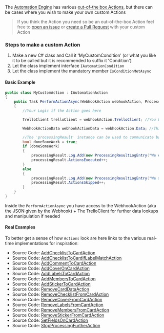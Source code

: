 The [Automation Engine](Automation-Engine) has various [out-of-the box Actions](Automation-Engine#actions), but there can be cases where you wish to make your own custom Actions 

> If you think the Action you need so be an out-of-the-box Action feel free to [open an issue](https://github.com/rwjdk/TrelloDotNet/issues) or [create a Pull Request](https://github.com/rwjdk/TrelloDotNet/pulls) with your custom Action

### Steps to make a custom Action

1. Make a new C# class and Call it 'MyCustomCondition' (or what you like it to be called but it is recommended to suffix it 'Condition')
2. Let the class implement interface `IAutomationCondition`
3. Let the class implement the mandatory member `IsConditionMetAsync`

#### Basic Example
``` cs
public class MyCustomAction : IAutomationAction
{
    public Task PerformActionAsync(WebhookAction webhookAction, ProcessingResult processingResult)
    {
        //Your Logic if the Action goes here

        TrelloClient trelloClient = webhookAction.TrelloClient; //You have full access to the TrelloClient

        WebhookActionData webhookActionData = webhookAction.Data; //This object has data about the event so you example can get the CardId of the Card for the event

        //The 'processingResult' instance can be used to communicate back what happened and if the action was executed or skipped + Any log messages back
        bool doneSomeWork = true;
        if (doneSomeWork)
        {
            processingResult.Log.Add(new ProcessingResultLogEntry("We did stuff"));
            processingResult.ActionsExecuted++;
        }
        else
        {
            processingResult.Log.Add(new ProcessingResultLogEntry("We skipped stuff (because xyz)"));
            processingResult.ActionsSkipped++;
        }
    }
}
```

Inside the `PerformActionAsync` you have access to the WebhookAction (aka the JSON given by the Webhook) + The TrelloClient for further data lookups and manipulation if needed

#### Real Examples
To better get a sense of how `Actions` look are here links to the various real-time implementations for inspiration:
- Source Code: [AddChecklistToCardAction](https://github.com/rwjdk/TrelloDotNet/blob/main/TrelloDotNet/TrelloDotNet/AutomationEngine/Model/Actions/AddChecklistToCardAction.cs)
- Source Code: [AddChecklistToCardIfLabelMatchAction](https://github.com/rwjdk/TrelloDotNet/blob/main/TrelloDotNet/TrelloDotNet/AutomationEngine/Model/Actions/AddChecklistToCardIfLabelMatchAction.cs)
- Source Code: [AddCommentToCardAction](https://github.com/rwjdk/TrelloDotNet/blob/main/TrelloDotNet/TrelloDotNet/AutomationEngine/Model/Actions/AddCommentToCardAction.cs)
- Source Code: [AddCoverOnCardAction](https://github.com/rwjdk/TrelloDotNet/blob/main/TrelloDotNet/TrelloDotNet/AutomationEngine/Model/Actions/AddCoverOnCardAction.cs)
- Source Code: [AddLabelsToCardAction](https://github.com/rwjdk/TrelloDotNet/blob/main/TrelloDotNet/TrelloDotNet/AutomationEngine/Model/Actions/AddLabelsToCardAction.cs)
- Source Code: [AddMembersToCardAction](https://github.com/rwjdk/TrelloDotNet/blob/main/TrelloDotNet/TrelloDotNet/AutomationEngine/Model/Actions/AddMembersToCardAction.cs)
- Source Code: [AddStickerToCardAction](https://github.com/rwjdk/TrelloDotNet/blob/main/TrelloDotNet/TrelloDotNet/AutomationEngine/Model/Actions/AddStickerToCardAction.cs)
- Source Code: [RemoveCardDataAction](https://github.com/rwjdk/TrelloDotNet/blob/main/TrelloDotNet/TrelloDotNet/AutomationEngine/Model/Actions/RemoveCardDataAction.cs)
- Source Code: [RemoveChecklistFromCardAction](https://github.com/rwjdk/TrelloDotNet/blob/main/TrelloDotNet/TrelloDotNet/AutomationEngine/Model/Actions/RemoveChecklistFromCardAction.cs)
- Source Code: [RemoveCoverFromCardAction](https://github.com/rwjdk/TrelloDotNet/blob/main/TrelloDotNet/TrelloDotNet/AutomationEngine/Model/Actions/RemoveCoverFromCardAction.cs)
- Source Code: [RemoveLabelsFromCardAction](https://github.com/rwjdk/TrelloDotNet/blob/main/TrelloDotNet/TrelloDotNet/AutomationEngine/Model/Actions/RemoveLabelsFromCardAction.cs)
- Source Code: [RemoveMembersFromCardAction](https://github.com/rwjdk/TrelloDotNet/blob/main/TrelloDotNet/TrelloDotNet/AutomationEngine/Model/Actions/RemoveMembersFromCardAction.cs)
- Source Code: [RemoveStickerFromCardAction](https://github.com/rwjdk/TrelloDotNet/blob/main/TrelloDotNet/TrelloDotNet/AutomationEngine/Model/Actions/RemoveStickerFromCardAction.cs)
- Source Code: [SetFieldsOnCardAction](https://github.com/rwjdk/TrelloDotNet/blob/main/TrelloDotNet/TrelloDotNet/AutomationEngine/Model/Actions/SetFieldsOnCardAction.cs)
- Source Code: [StopProcessingFurtherAction](https://github.com/rwjdk/TrelloDotNet/blob/main/TrelloDotNet/TrelloDotNet/AutomationEngine/Model/Actions/StopProcessingFurtherAction.cs)
